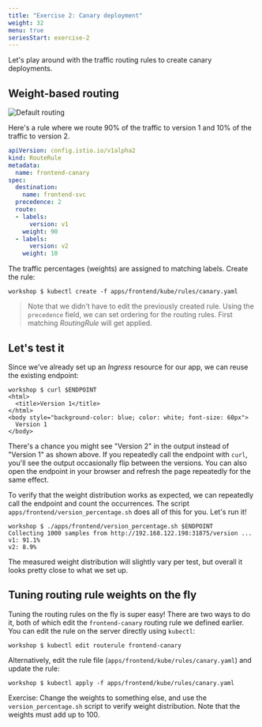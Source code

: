 ```yaml
---
title: "Exercise 2: Canary deployment"
weight: 32
menu: true
seriesStart: exercise-2
---
```


Let's play around with the traffic routing rules to create canary deployments.

## Weight-based routing

![Default routing](/istio-workshop/img/canary-routing.png)

Here's a rule where we route 90% of the traffic to version 1 and 10% of the traffic to version 2.

```yaml
apiVersion: config.istio.io/v1alpha2
kind: RouteRule
metadata:
  name: frontend-canary
spec:
  destination:
    name: frontend-svc
  precedence: 2
  route:
  - labels:
      version: v1
    weight: 90
  - labels:
      version: v2
    weight: 10
```

The traffic percentages (weights) are assigned to matching labels. Create the rule:

```shell
workshop $ kubectl create -f apps/frontend/kube/rules/canary.yaml
```

> Note that we didn't have to edit the previously created rule. Using the `precedence` field, we can set ordering for the routing rules. First matching _RoutingRule_ will get applied.

## Let's test it

Since we've already set up an _Ingress_ resource for our app, we can reuse the existing endpoint:

```shell
workshop $ curl $ENDPOINT
<html>
  <title>Version 1</title>
</html>
<body style="background-color: blue; color: white; font-size: 60px">
  Version 1
</body>
```

There's a chance you might see "Version 2" in the output instead of "Version 1" as shown above. If you repeatedly call the endpoint with `curl`, you'll see the output occasionally flip between the versions. You can also open the endpoint in your browser and refresh the page repeatedly for the same effect.

To verify that the weight distribution works as expected, we can repeatedly call the endpoint and count the occurrences. The script `apps/frontend/version_percentage.sh` does all of this for you. Let's run it!

```shell
workshop $ ./apps/frontend/version_percentage.sh $ENDPOINT
Collecting 1000 samples from http://192.168.122.198:31875/version ...
v1: 91.1%
v2: 8.9%
```

The measured weight distribution will slightly vary per test, but overall it looks pretty close to what we set up.

## Tuning routing rule weights on the fly

Tuning the routing rules on the fly is super easy! There are two ways to do it, both of which edit the `frontend-canary` routing rule we defined earlier. You can edit the rule on the server directly using `kubectl`:

```shell
workshop $ kubectl edit routerule frontend-canary
```

 Alternatively, edit the rule file (`apps/frontend/kube/rules/canary.yaml`) and update the rule:

 ```shell
 workshop $ kubectl apply -f apps/frontend/kube/rules/canary.yaml
 ```

Exercise: Change the weights to something else, and use the `version_percentage.sh` script to verify weight distribution. Note that the weights must add up to 100.
